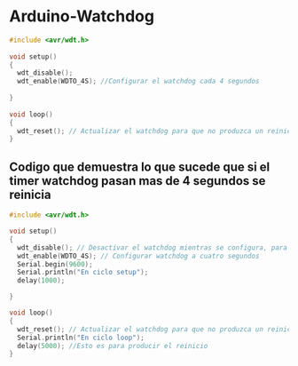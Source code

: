 # Arduino-Watchdog

```c++
#include <avr/wdt.h>
 
void setup()
{
  wdt_disable(); 
  wdt_enable(WDTO_4S); //Configurar el watchdog cada 4 segundos
                       
}
 
void loop()
{
  wdt_reset(); // Actualizar el watchdog para que no produzca un reinicio
}
```


## Codigo que demuestra lo que sucede que si el timer watchdog pasan mas de 4 segundos se reinicia
```c++
#include <avr/wdt.h>

void setup()
{
  wdt_disable(); // Desactivar el watchdog mientras se configura, para que no se resetee
  wdt_enable(WDTO_4S); // Configurar watchdog a cuatro segundos
  Serial.begin(9600);
  Serial.println("En ciclo setup");
  delay(1000);

}

void loop()
{
  wdt_reset(); // Actualizar el watchdog para que no produzca un reinicio
  Serial.println("En ciclo loop");
  delay(5000); //Esto es para producir el reinicio
}
```
